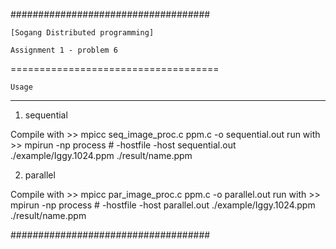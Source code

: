 ####################################

	[Sogang Distributed programming]

	Assignment 1 - problem 6

====================================

	Usage
  ---------

  1. sequential
  
  Compile with >> mpicc seq_image_proc.c  ppm.c -o sequential.out
  run with >> mpirun -np process # -hostfile -host sequential.out ./example/Iggy.1024.ppm ./result/name.ppm

  2. parallel
  
  Compile with >> mpicc par_image_proc.c  ppm.c -o parallel.out
  run with >> mpirun -np process # -hostfile -host parallel.out ./example/Iggy.1024.ppm ./result/name.ppm


####################################
